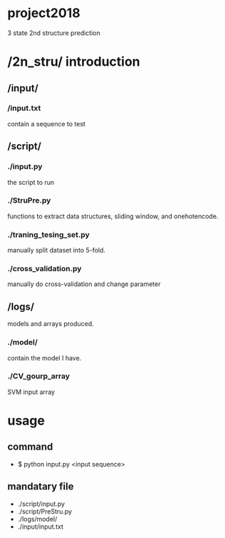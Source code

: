 # project2018
3 state 2nd structure prediction

# /2n_stru/ introduction
## /input/ 
###  /input.txt
 contain a sequence to test<br>
## /script/
### ./input.py  
 the script to run<br>
### ./StruPre.py 
 functions to extract data structures, sliding window, and onehotencode.<br>
### ./traning_tesing_set.py
 manually split dataset into 5-fold.<br>
### ./cross_validation.py
 manually do cross-validation and change parameter <br>
## /logs/
 models and arrays produced.
### ./model/  
 contain the model I have.<br>
### ./CV_gourp_array
 SVM input array
# usage
## command
* $ python input.py \<input sequence>
## mandatary file
* ./script/input.py<br>
* ./script/PreStru.py<br>
* ./logs/model/<br>
* ./input/input.txt
